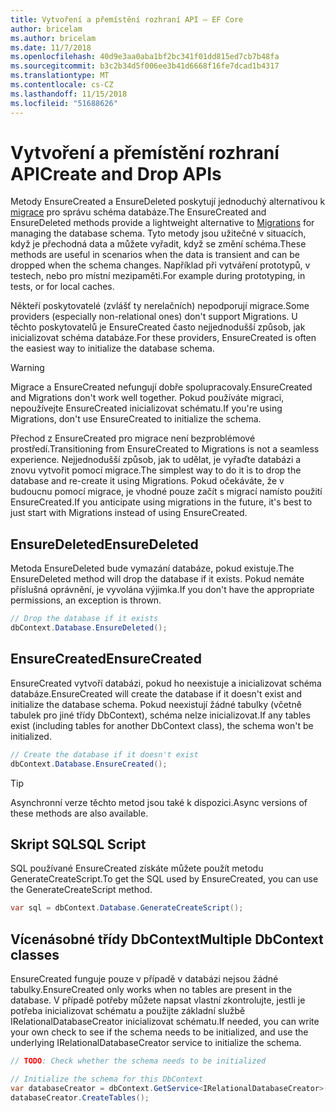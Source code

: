 ```yaml
---
title: Vytvoření a přemístění rozhraní API – EF Core
author: bricelam
ms.author: bricelam
ms.date: 11/7/2018
ms.openlocfilehash: 40d9e3aa0aba1bf2bc341f01dd815ed7cb7b48fa
ms.sourcegitcommit: b3c2b34d5f006ee3b41d6668f16fe7dcad1b4317
ms.translationtype: MT
ms.contentlocale: cs-CZ
ms.lasthandoff: 11/15/2018
ms.locfileid: "51688626"
---
```

# <a name="create-and-drop-apis"></a><span data-ttu-id="7331b-102">Vytvoření a přemístění rozhraní API</span><span class="sxs-lookup"><span data-stu-id="7331b-102">Create and Drop APIs</span></span>

<span data-ttu-id="7331b-103">Metody EnsureCreated a EnsureDeleted poskytují jednoduchý alternativou k [migrace](migrations/index.md) pro správu schéma databáze.</span><span class="sxs-lookup"><span data-stu-id="7331b-103">The EnsureCreated and EnsureDeleted methods provide a lightweight alternative to [Migrations](migrations/index.md) for managing the database schema.</span></span> <span data-ttu-id="7331b-104">Tyto metody jsou užitečné v situacích, když je přechodná data a můžete vyřadit, když se změní schéma.</span><span class="sxs-lookup"><span data-stu-id="7331b-104">These methods are useful in scenarios when the data is transient and can be dropped when the schema changes.</span></span> <span data-ttu-id="7331b-105">Například při vytváření prototypů, v testech, nebo pro místní mezipaměti.</span><span class="sxs-lookup"><span data-stu-id="7331b-105">For example during prototyping, in tests, or for local caches.</span></span>

<span data-ttu-id="7331b-106">Někteří poskytovatelé (zvlášť ty nerelačních) nepodporují migrace.</span><span class="sxs-lookup"><span data-stu-id="7331b-106">Some providers (especially non-relational ones) don't support Migrations.</span></span> <span data-ttu-id="7331b-107">U těchto poskytovatelů je EnsureCreated často nejjednodušší způsob, jak inicializovat schéma databáze.</span><span class="sxs-lookup"><span data-stu-id="7331b-107">For these providers, EnsureCreated is often the easiest way to initialize the database schema.</span></span>

> [!WARNING]
> <span data-ttu-id="7331b-108">Migrace a EnsureCreated nefungují dobře spolupracovaly.</span><span class="sxs-lookup"><span data-stu-id="7331b-108">EnsureCreated and Migrations don't work well together.</span></span> <span data-ttu-id="7331b-109">Pokud používáte migraci, nepoužívejte EnsureCreated inicializovat schématu.</span><span class="sxs-lookup"><span data-stu-id="7331b-109">If you're using Migrations, don't use EnsureCreated to initialize the schema.</span></span>

<span data-ttu-id="7331b-110">Přechod z EnsureCreated pro migrace není bezproblémové prostředí.</span><span class="sxs-lookup"><span data-stu-id="7331b-110">Transitioning from EnsureCreated to Migrations is not a seamless experience.</span></span> <span data-ttu-id="7331b-111">Nejjednodušší způsob, jak to udělat, je vyřaďte databázi a znovu vytvořit pomocí migrace.</span><span class="sxs-lookup"><span data-stu-id="7331b-111">The simplest way to do it is to drop the database and re-create it using Migrations.</span></span> <span data-ttu-id="7331b-112">Pokud očekáváte, že v budoucnu pomocí migrace, je vhodné pouze začít s migrací namísto použití EnsureCreated.</span><span class="sxs-lookup"><span data-stu-id="7331b-112">If you anticipate using migrations in the future, it's best to just start with Migrations instead of using EnsureCreated.</span></span>

## <a name="ensuredeleted"></a><span data-ttu-id="7331b-113">EnsureDeleted</span><span class="sxs-lookup"><span data-stu-id="7331b-113">EnsureDeleted</span></span>

<span data-ttu-id="7331b-114">Metoda EnsureDeleted bude vymazání databáze, pokud existuje.</span><span class="sxs-lookup"><span data-stu-id="7331b-114">The EnsureDeleted method will drop the database if it exists.</span></span> <span data-ttu-id="7331b-115">Pokud nemáte příslušná oprávnění, je vyvolána výjimka.</span><span class="sxs-lookup"><span data-stu-id="7331b-115">If you don't have the appropriate permissions, an exception is thrown.</span></span>

``` csharp
// Drop the database if it exists
dbContext.Database.EnsureDeleted();
```

## <a name="ensurecreated"></a><span data-ttu-id="7331b-116">EnsureCreated</span><span class="sxs-lookup"><span data-stu-id="7331b-116">EnsureCreated</span></span>

<span data-ttu-id="7331b-117">EnsureCreated vytvoří databázi, pokud ho neexistuje a inicializovat schéma databáze.</span><span class="sxs-lookup"><span data-stu-id="7331b-117">EnsureCreated will create the database if it doesn't exist and initialize the database schema.</span></span> <span data-ttu-id="7331b-118">Pokud neexistují žádné tabulky (včetně tabulek pro jiné třídy DbContext), schéma nelze inicializovat.</span><span class="sxs-lookup"><span data-stu-id="7331b-118">If any tables exist (including tables for another DbContext class), the schema won't be initialized.</span></span>

``` csharp
// Create the database if it doesn't exist
dbContext.Database.EnsureCreated();
```

> [!TIP]
> <span data-ttu-id="7331b-119">Asynchronní verze těchto metod jsou také k dispozici.</span><span class="sxs-lookup"><span data-stu-id="7331b-119">Async versions of these methods are also available.</span></span>

## <a name="sql-script"></a><span data-ttu-id="7331b-120">Skript SQL</span><span class="sxs-lookup"><span data-stu-id="7331b-120">SQL Script</span></span>

<span data-ttu-id="7331b-121">SQL používané EnsureCreated získáte můžete použít metodu GenerateCreateScript.</span><span class="sxs-lookup"><span data-stu-id="7331b-121">To get the SQL used by EnsureCreated, you can use the GenerateCreateScript method.</span></span>

``` csharp
var sql = dbContext.Database.GenerateCreateScript();
```

## <a name="multiple-dbcontext-classes"></a><span data-ttu-id="7331b-122">Vícenásobné třídy DbContext</span><span class="sxs-lookup"><span data-stu-id="7331b-122">Multiple DbContext classes</span></span>

<span data-ttu-id="7331b-123">EnsureCreated funguje pouze v případě v databázi nejsou žádné tabulky.</span><span class="sxs-lookup"><span data-stu-id="7331b-123">EnsureCreated only works when no tables are present in the database.</span></span> <span data-ttu-id="7331b-124">V případě potřeby můžete napsat vlastní zkontrolujte, jestli je potřeba inicializovat schématu a použijte základní službě IRelationalDatabaseCreator inicializovat schématu.</span><span class="sxs-lookup"><span data-stu-id="7331b-124">If needed, you can write your own check to see if the schema needs to be initialized, and use the underlying IRelationalDatabaseCreator service to initialize the schema.</span></span>

``` csharp
// TODO: Check whether the schema needs to be initialized

// Initialize the schema for this DbContext
var databaseCreator = dbContext.GetService<IRelationalDatabaseCreator>();
databaseCreator.CreateTables();
```

